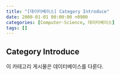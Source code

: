 ```yaml
---
title: "[데이터베이스] Category Introduce"
date: 2000-01-01 00:00:00 +0900
categories: [Computer-Science, 데이터베이스]
tags: []
---
```


## Category Introduce

이 카테고리 게시물은 데이터베이스를 다룬다.
